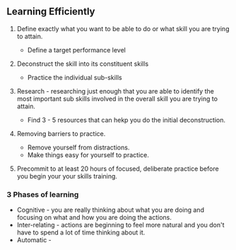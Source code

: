 ## Learning Efficiently

1. Define exactly what you want to be able to do or what skill you are trying to attain.
   * Define a target performance level

2. Deconstruct the skill into its constituent skills
   * Practice the individual sub-skills

3. Research - researching just enough that you are able to identify the most important sub skills involved in the overall skill you are trying 
to attain.
    * Find 3 - 5 resources that can hekp you do the initial deconstruction.

4. Removing barriers to practice.
    * Remove yourself from distractions.
    * Make things easy for yourself to practice.

5. Precommit to at least 20 hours of focused, deliberate practice before you begin your your skills training.  

### 3 Phases of learning
* Cognitive - you are really thinking about what you are doing and focusing on what and how you are doing the actions.
* Inter-relating - actions are beginning to feel more natural and you don't have to spend a lot of time thinking about it.
* Automatic - 
